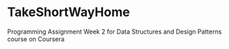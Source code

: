 # TakeShortWayHome
 Programming Assignment Week 2 for Data Structures and Design Patterns course on Coursera
